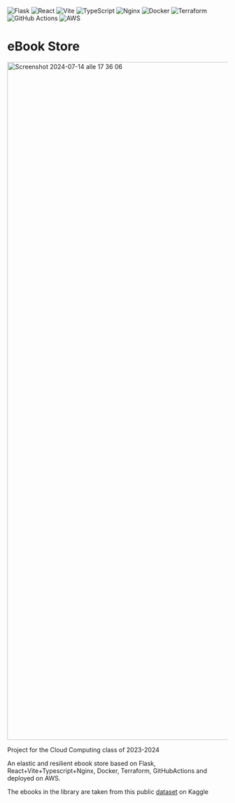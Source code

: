 ![Flask](https://img.shields.io/badge/flask-%23000.svg?style=for-the-badge&logo=flask&logoColor=white)
![React](https://img.shields.io/badge/react-%2320232a.svg?style=for-the-badge&logo=react&logoColor=%2361DAFB)
![Vite](https://img.shields.io/badge/vite-%23646CFF.svg?style=for-the-badge&logo=vite&logoColor=white)
![TypeScript](https://img.shields.io/badge/typescript-%23007ACC.svg?style=for-the-badge&logo=typescript&logoColor=white)
![Nginx](https://img.shields.io/badge/nginx-%23009639.svg?style=for-the-badge&logo=nginx&logoColor=white)
![Docker](https://img.shields.io/badge/docker-%230db7ed.svg?style=for-the-badge&logo=docker&logoColor=white)
![Terraform](https://img.shields.io/badge/terraform-%235835CC.svg?style=for-the-badge&logo=terraform&logoColor=white)
![GitHub Actions](https://img.shields.io/badge/github%20actions-%232671E5.svg?style=for-the-badge&logo=githubactions&logoColor=white)
![AWS](https://img.shields.io/badge/AWS-%23FF9900.svg?style=for-the-badge&logo=amazon-aws&logoColor=white)


# eBook Store

<img width="1552" alt="Screenshot 2024-07-14 alle 17 36 06" src="https://github.com/user-attachments/assets/5db89e3f-ec62-44f0-86c8-f524fdd23f0f">

Project for the Cloud Computing class of 2023-2024

An elastic and resilient ebook store based on Flask, React+Vite+Typescript+Nginx, Docker, Terraform, GitHubActions and deployed on AWS.

The ebooks in the library are taken from this public [dataset](https://www.kaggle.com/datasets/arashnic/book-recommendation-dataset) on Kaggle





